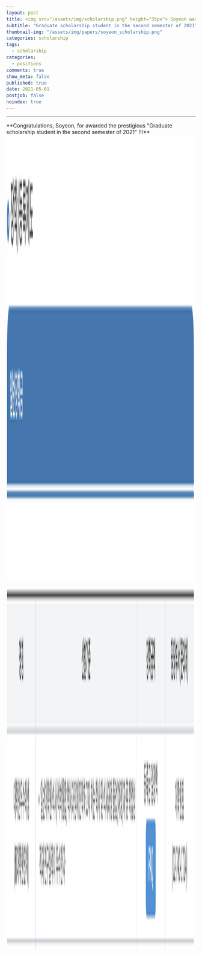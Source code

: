 ```yaml
---
layout: post
title: <img src="/assets/img/scholarship.png" height="35px"> Soyeon was awarded Graduate Scholarship !!!
subtitle: "Graduate scholarship student in the second semester of 2021"
thumbnail-img: "/assets/img/papers/soyeon_scholarship.png"
categories: scholarship
tags:
  - scholarship
categories:
  - positions
comments: true
show_meta: false
published: true
date: 2021-05-01
postjob: false
noindex: true
---
```


<hr>
**Congratulations, Soyeon, for awarded the prestigious "Graduate scholarship student in the second semester of 2021" !!!**

<img src="/assets/img/soyeon_scholarship.png" height="2156px" width="503px">

